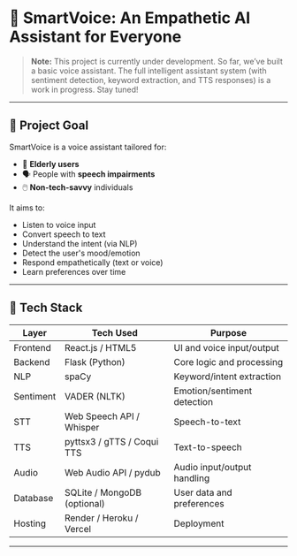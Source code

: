 # 🧠 SmartVoice: An Empathetic AI Assistant for Everyone

> **Note:** This project is currently under development. So far, we’ve built a basic voice assistant. The full intelligent assistant system (with sentiment detection, keyword extraction, and TTS responses) is a work in progress. Stay tuned!

---

## 🚀 Project Goal

SmartVoice is a voice assistant tailored for:
- 🧓 **Elderly users**
- 🗣️ People with **speech impairments**
- 🖱️ **Non-tech-savvy** individuals

It aims to:
- Listen to voice input
- Convert speech to text
- Understand the intent (via NLP)
- Detect the user's mood/emotion
- Respond empathetically (text or voice)
- Learn preferences over time

---

## 🧰 Tech Stack

| Layer       | Tech Used                | Purpose                           |
|-------------|--------------------------|-----------------------------------|
| Frontend    | React.js / HTML5         | UI and voice input/output         |
| Backend     | Flask (Python)           | Core logic and processing         |
| NLP         | spaCy                    | Keyword/intent extraction         |
| Sentiment   | VADER (NLTK)             | Emotion/sentiment detection       |
| STT         | Web Speech API / Whisper | Speech-to-text                    |
| TTS         | pyttsx3 / gTTS / Coqui TTS | Text-to-speech                   |
| Audio       | Web Audio API / pydub    | Audio input/output handling       |
| Database    | SQLite / MongoDB (optional) | User data and preferences       |
| Hosting     | Render / Heroku / Vercel | Deployment                        |

---



